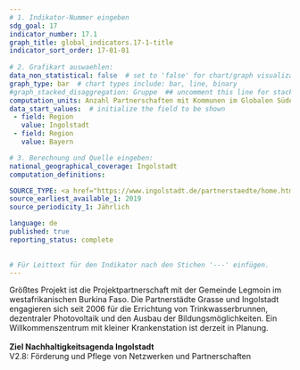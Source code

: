 ```yaml
---
# 1. Indikator-Nummer eingeben 
sdg_goal: 17 
indicator_number: 17.1
graph_title: global_indicators.17-1-title
indicator_sort_order: 17-01-01
 
# 2. Grafikart auswaehlen: 
data_non_statistical: false  # set to 'false' for chart/graph visualization 
graph_type: bar  # chart types include: bar, line, binary 
#graph_stacked_disaggregation: Gruppe  ## uncomment this line for stacked bars. eplace 'Geschlecht' with the field of aggregation. 
computation_units: Anzahl Partnerschaften mit Kommunen im Globalen Süden
data_start_values:  # initialize the field to be shown  
 - field: Region 
   value: Ingolstadt 
 - field: Region 
   value: Bayern 

# 3. Berechnung und Quelle eingeben: 
national_geographical_coverage: Ingolstadt
computation_definitions: 

SOURCE_TYPE: <a href="https://www.ingolstadt.de/partnerstaedte/home.html">Kulturreferat Stadt Ingolstadt</a>  # data source  
source_earliest_available_1: 2019
source_periodicity_1: Jährlich

language: de   
published: true 
reporting_status: complete
 
 
# Für Leittext für den Indikator nach den Stichen '---' einfügen. 
---
```

Größtes Projekt ist die Projektpartnerschaft mit der Gemeinde Legmoin im westafrikanischen Burkina Faso. Die Partnerstädte Grasse und Ingolstadt engagieren sich seit 2006 für die Errichtung von Trinkwasserbrunnen, dezentraler Photovoltaik und den Ausbau der Bildungsmöglichkeiten. Ein Willkommenszentrum mit kleiner Krankenstation ist derzeit in Planung.<br>
<br>
<b>Ziel Nachhaltigkeitsagenda Ingolstadt</b><br>
V2.8: Förderung und Pflege von Netzwerken und Partnerschaften
